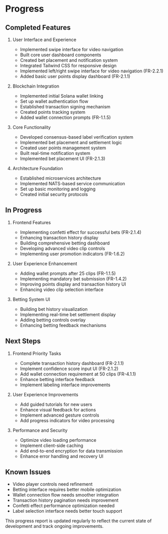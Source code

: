 # Progress

## Completed Features

1. User Interface and Experience

   - Implemented swipe interface for video navigation
   - Built core user dashboard components
   - Created bet placement and notification system
   - Integrated Tailwind CSS for responsive design
   - Implemented left/right swipe interface for video navigation (FR-2.2.1)
   - Added basic user points display dashboard (FR-2.1.1)

2. Blockchain Integration

   - Implemented initial Solana wallet linking
   - Set up wallet authentication flow
   - Established transaction signing mechanism
   - Created points tracking system
   - Added wallet connection prompts (FR-1.1.5)

3. Core Functionality

   - Developed consensus-based label verification system
   - Implemented bet placement and settlement logic
   - Created user points management system
   - Built real-time notification system
   - Implemented bet placement UI (FR-2.1.3)

4. Architecture Foundation
   - Established microservices architecture
   - Implemented NATS-based service communication
   - Set up basic monitoring and logging
   - Created initial security protocols

## In Progress

1. Frontend Features

   - Implementing confetti effect for successful bets (FR-2.1.4)
   - Enhancing transaction history display
   - Building comprehensive betting dashboard
   - Developing advanced video clip controls
   - Implementing user promotion indicators (FR-1.6.2)

2. User Experience Enhancement

   - Adding wallet prompts after 25 clips (FR-1.1.5)
   - Implementing mandatory bet submission (FR-1.4.2)
   - Improving points display and transaction history UI
   - Enhancing video clip selection interface

3. Betting System UI

   - Building bet history visualization
   - Implementing real-time bet settlement display
   - Adding betting controls overlay
   - Enhancing betting feedback mechanisms

## Next Steps

1. Frontend Priority Tasks

   - Complete transaction history dashboard (FR-2.1.1)
   - Implement confidence score input UI (FR-2.1.2)
   - Add wallet connection requirement at 50 clips (FR-4.1.1)
   - Enhance betting interface feedback
   - Implement labeling interface improvements

2. User Experience Improvements

   - Add guided tutorials for new users
   - Enhance visual feedback for actions
   - Implement advanced gesture controls
   - Add progress indicators for video processing

3. Performance and Security
   - Optimize video loading performance
   - Implement client-side caching
   - Add end-to-end encryption for data transmission
   - Enhance error handling and recovery UI

## Known Issues

- Video player controls need refinement
- Betting interface requires better mobile optimization
- Wallet connection flow needs smoother integration
- Transaction history pagination needs improvement
- Confetti effect performance optimization needed
- Label selection interface needs better touch support

This progress report is updated regularly to reflect the current state of development and track ongoing improvements.
